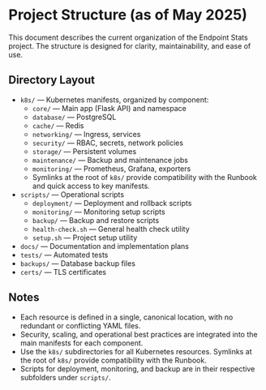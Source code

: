 # Project Structure (as of May 2025)

This document describes the current organization of the Endpoint Stats project. The structure is designed for clarity, maintainability, and ease of use.

## Directory Layout

- `k8s/` — Kubernetes manifests, organized by component:
  - `core/` — Main app (Flask API) and namespace
  - `database/` — PostgreSQL
  - `cache/` — Redis
  - `networking/` — Ingress, services
  - `security/` — RBAC, secrets, network policies
  - `storage/` — Persistent volumes
  - `maintenance/` — Backup and maintenance jobs
  - `monitoring/` — Prometheus, Grafana, exporters
  - Symlinks at the root of `k8s/` provide compatibility with the Runbook and quick access to key manifests.
- `scripts/` — Operational scripts
  - `deployment/` — Deployment and rollback scripts
  - `monitoring/` — Monitoring setup scripts
  - `backup/` — Backup and restore scripts
  - `health-check.sh` — General health check utility
  - `setup.sh` — Project setup utility
- `docs/` — Documentation and implementation plans
- `tests/` — Automated tests
- `backups/` — Database backup files
- `certs/` — TLS certificates

## Notes
- Each resource is defined in a single, canonical location, with no redundant or conflicting YAML files.
- Security, scaling, and operational best practices are integrated into the main manifests for each component.
- Use the `k8s/` subdirectories for all Kubernetes resources. Symlinks at the root of `k8s/` provide compatibility with the Runbook.
- Scripts for deployment, monitoring, and backup are in their respective subfolders under `scripts/`.
